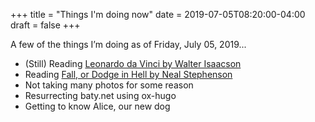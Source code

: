 +++
title = "Things I'm doing now"
date = 2019-07-05T08:20:00-04:00
draft = false
+++

A few of the things I’m doing as of Friday, July 05, 2019...

- (Still) Reading [Leonardo da Vinci by Walter Isaacson](https://rudimentarylathe.org/#Leonardo%20da%20Vinci%20by%20Walter%20Isaacson)
- Reading [Fall, or Dodge in Hell by Neal Stephenson](https://rudimentarylathe.org/#Fall%2C%20or%20Dodge%20in%20Hell%20by%20Neal%20Stephenson)
- Not taking many photos for some reason
- Resurrecting baty.net using ox-hugo
- Getting to know Alice, our new dog
